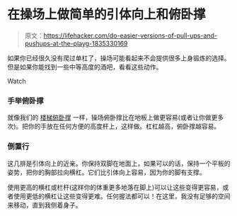 # 在操场上做简单的引体向上和俯卧撑

> 原文：<https://lifehacker.com/do-easier-versions-of-pull-ups-and-pushups-at-the-playg-1835330169>

如果你已经很久没有爬过单杠了，操场可能看起来不会提供很多上身锻炼的选择。但是如果你能找到一些中等高度的酒吧，看看这些动作。

Watch

### 手举俯卧撑

就像我们的 [楼梯俯卧撑](https://vitals.lifehacker.com/get-better-at-push-ups-by-doing-them-on-stairs-1834847608) 一样，操场俯卧撑比在地板上做更容易(或者让你做更多次)。把你的手放在任何方便的高度杆上，这样做。杠杠越高，俯卧撑越容易。

### 倒置行

这几排是引体向上的近亲。你保持双脚在地面上，如果可以的话，保持一个平板的姿势，把你的胸部拉向横杠。它们比引体向上容易，因为你的脚有支撑。

使用更高的横杠或栏杆(这样你的体重更多地落在脚上)可以让这些变得更容易，或者使用更低的横杠让这些变得更难。任何握法都可以！在这里，我没有足够的空间来移动，直到我侧着身子。